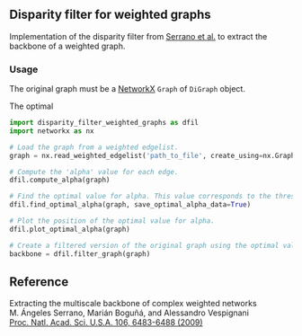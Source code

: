 ## Disparity filter for weighted graphs

Implementation of the disparity filter from [Serrano et al.](https://doi.org/10.1073/pnas.0808904106) to extract the backbone of a weighted graph.


### Usage

The original graph must be a [NetworkX](https://networkx.org/) `Graph` of `DiGraph` object.

The optimal 

```python
import disparity_filter_weighted_graphs as dfil
import networkx as nx

# Load the graph from a weighted edgelist.
graph = nx.read_weighted_edgelist('path_to_file', create_using=nx.Graph())

# Compute the 'alpha' value for each edge.
dfil.compute_alpha(graph)

# Find the optimal value for alpha. This value corresponds to the thresholds that minimizes the number of edges while maximizing the number of vertices. The dataframe used to find the optimal value for alpha is saves to `finding_optimal_alpha.csv.zip`.
dfil.find_optimal_alpha(graph, save_optimal_alpha_data=True)

# Plot the position of the optimal value for alpha.
dfil.plot_optimal_alpha(graph)

# Create a filtered version of the original graph using the optimal value for alpha.
backbone = dfil.filter_graph(graph)
```


## Reference

Extracting the multiscale backbone of complex weighted networks<br>
M. Ángeles Serrano, Marián Boguñá, and Alessandro Vespignani<br>
[Proc. Natl. Acad. Sci. U.S.A. 106, 6483-6488 (2009)](https://doi.org/10.1073/pnas.0808904106)
